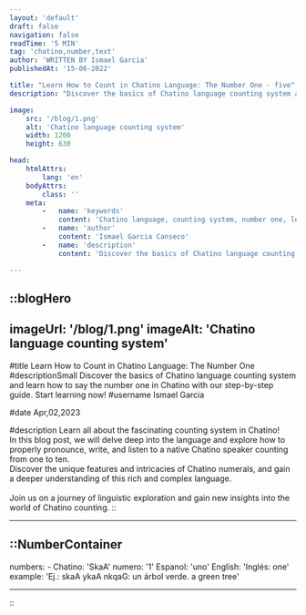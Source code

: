 ```yaml
---
layout: 'default'
draft: false
navigation: false
readTime: '5 MIN'
tag: 'chatino,number,text'
author: 'WRITTEN BY Ismael Garcia'
publishedAt: '15-06-2022'

title: "Learn How to Count in Chatino Language: The Number One - five"
description: "Discover the basics of Chatino language counting system and learn how to say the number one in Chatino with our step-by-step guide. Start learning now!"

image:
    src: '/blog/1.png'
    alt: 'Chatino language counting system'
    width: 1200
    height: 630

head:
    htmlAttrs:
        lang: 'en'
    bodyAttrs:
        class: ''
    meta:
        -   name: 'keywords'
            content: 'Chatino language, counting system, number one, learn Chatino language'
        -   name: 'author'
            content: 'Ismael Garcia Canseco'
        -   name: 'description'
            content: 'Discover the basics of Chatino language counting system and learn how to say the number one in Chatino with our step-by-step guide. Start learning now!'

---
```




::blogHero
---
imageUrl: '/blog/1.png'
imageAlt: 'Chatino language counting system'
---

#title
Learn How to Count in Chatino Language: The Number One
#descriptionSmall
Discover the basics of Chatino language counting system and learn how to say the number one in Chatino with our step-by-step guide. Start learning now!
#username
Ismael Garcia

#date
Apr,02,2023


#description
Learn all about the fascinating counting system in Chatino!
<br> In this blog post, we will delve deep into the language and explore how to properly pronounce, write,
and listen to a native Chatino speaker counting from one to ten.
<br> Discover the unique features and intricacies of Chatino numerals,
and gain a deeper understanding of this rich and complex language.
<br><br>
Join us on a journey of linguistic exploration and gain new insights into the world of Chatino counting.
::




---
::NumberContainer
---

numbers:
    -
        Chatino: 'SkaA'
        numero: '1'
        Espanol: 'uno'
        English: 'Inglés: one'
        example: 'Ej.: skaA ykaA nkqaG: un árbol verde. a green tree'

---

::
